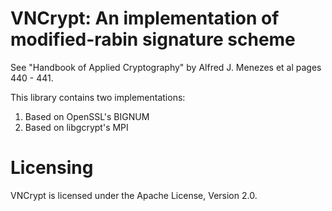 VNCrypt: An implementation of modified-rabin signature scheme
=======

See "Handbook of Applied Cryptography" by Alfred J. Menezes et al pages 440 - 441.

This library contains two implementations:
1) Based on OpenSSL's BIGNUM
2) Based on libgcrypt's MPI

Licensing
=========
VNCrypt is licensed under the Apache License, Version 2.0.

